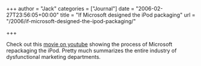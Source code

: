 +++
author = "Jack"
categories = ["Journal"]
date = "2006-02-27T23:56:05+00:00"
title = "If Microsoft designed the iPod packaging"
url = "/2006/if-microsoft-designed-the-ipod-packaging/"

+++

Check out this [movie on youtube][1] showing the process of Microsoft repackaging the iPod. Pretty much summarizes the entire industry of dysfunctional marketing departments. 

[1]: <http://www.youtube.com/watch?v=VAGr3mVVUwE>